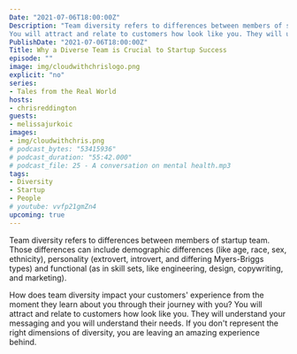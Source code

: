```yaml
---
Date: "2021-07-06T18:00:00Z"
Description: "Team diversity refers to differences between members of startup team. Those differences can include demographic differences (like age, race, sex, ethnicity), personality (extrovert, introvert, and differing Myers-Briggs types) and functional (as in skill sets, like engineering, design, copywriting, and marketing). How does team diversity impact your customers' experience from the moment they learn about you through their journey with you?
You will attract and relate to customers how look like you. They will understand your messaging and you will understand their needs. If you don't represent the right dimensions of diversity, you are leaving an amazing experience behind."
PublishDate: "2021-07-06T18:00:00Z"
Title: Why a Diverse Team is Crucial to Startup Success
episode: ""
image: img/cloudwithchrislogo.png
explicit: "no"
series:
- Tales from the Real World
hosts:
- chrisreddington
guests:
- melissajurkoic
images:
- img/cloudwithchris.png
# podcast_bytes: "53415936"
# podcast_duration: "55:42.000"
# podcast_file: 25 - A conversation on mental health.mp3
tags:
- Diversity
- Startup
- People
# youtube: vvfp21gmZn4
upcoming: true
---
```

Team diversity refers to differences between members of startup team. Those differences can include demographic differences (like age, race, sex, ethnicity), personality (extrovert, introvert, and differing Myers-Briggs types) and functional (as in skill sets, like engineering, design, copywriting, and marketing).

How does team diversity impact your customers' experience from the moment they learn about you through their journey with you?
You will attract and relate to customers how look like you. They will understand your messaging and you will understand their needs. If you don't represent the right dimensions of diversity, you are leaving an amazing experience behind.